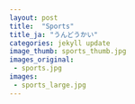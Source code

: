 ```yaml
---
layout: post
title:  "Sports"
title_ja: "うんどうかい"
categories: jekyll update
image_thumb: sports_thumb.jpg
images_original:
 - sports.jpg
images:
 - sports_large.jpg
---
```

